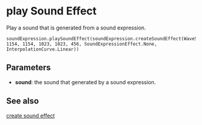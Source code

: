 # play Sound Effect

Play a sound that is generated from a sound expression.

```block
soundExpression.playSoundEffect(soundExpression.createSoundEffect(WaveShape.Sine, 1154, 1154, 1023, 1023, 456, SoundExpressionEffect.None, InterpolationCurve.Linear))
```

## Parameters

* **sound**: the sound that generated by a sound expression.

## See also

[create sound effect](/reference/music/create-sound-effect)
